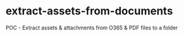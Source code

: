 # extract-assets-from-documents
POC - Extract assets &amp; attachments from O365 &amp; PDF files to a folder
